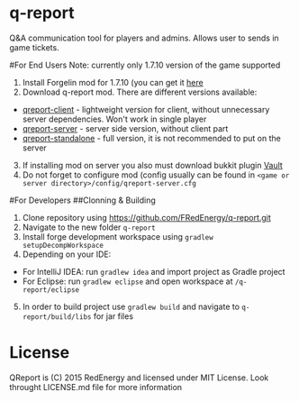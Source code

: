 # q-report
Q&A communication tool for players and admins. Allows user to sends in game tickets.

#For End Users
Note: currently only 1.7.10 version of the game supported

1. Install Forgelin mod for 1.7.10 (you can get it [here](https://github.com/FRedEnergy/Forgelin/releases/tag/v0.1.0)
2. Download q-report mod. There are different versions available:
  * [qreport-client](https://github.com/FRedEnergy/q-report/releases/download/v1.0/qreport-v1.0-client.jar) - lightweight version for client, without unnecessary server dependencies. Won't work in single player
  * [qreport-server](https://github.com/FRedEnergy/q-report/releases/download/v1.0/qreport-v1.0-server.jar) - server side version, without client part
  * [qreport-standalone](https://github.com/FRedEnergy/q-report/releases/download/v1.0/qreport-v1.0-standalone.jar) - full version, it is not recommended to put on the server
3. If installing mod on server you also must download bukkit plugin [Vault](http://dev.bukkit.org/bukkit-plugins/vault/files/47-vault-1-4-1/)
4. Do not forget to configure mod (config usually can be found in `<game or server directory>/config/qreport-server.cfg`
  

#For Developers
##Clonning & Building
1. Clone repository using https://github.com/FRedEnergy/q-report.git
2. Navigate to the new folder `q-report`
3. Install forge development workspace using `gradlew setupDecompWorkspace`
4. Depending on your IDE:
  * For IntelliJ IDEA: run `gradlew idea` and import project as Gradle project
  * For Eclipse: run `gradlew eclipse` and open workspace at `/q-report/eclipse`
5. In order to build project use `gradlew build` and navigate to `q-report/build/libs` for jar files

# License
QReport is (C) 2015 RedEnergy and licensed under MIT License. Look throught LICENSE.md file for more information

